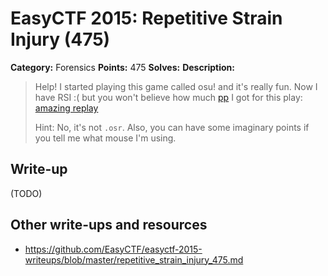# EasyCTF 2015: Repetitive Strain Injury (475)

**Category:** Forensics
**Points:** 475
**Solves:** 
**Description:**

> Help! I started playing this game called osu! and it's really fun. Now I have RSI :( but you won't believe how much [pp](https://osu.ppy.sh/wiki/Performance_Points) I got for this play: [amazing replay](https://github.com/EasyCTF/easyctf-2015-writeups/files/ken_u_read_this)
> 
> 
> Hint: No, it's not `.osr`. Also, you can have some imaginary points if you tell me what mouse I'm using.

## Write-up

(TODO)

## Other write-ups and resources

* <https://github.com/EasyCTF/easyctf-2015-writeups/blob/master/repetitive_strain_injury_475.md>
